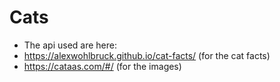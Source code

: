 # Cats

- The api used are here: 
- https://alexwohlbruck.github.io/cat-facts/ (for the cat facts)
- https://cataas.com/#/ (for the images)
